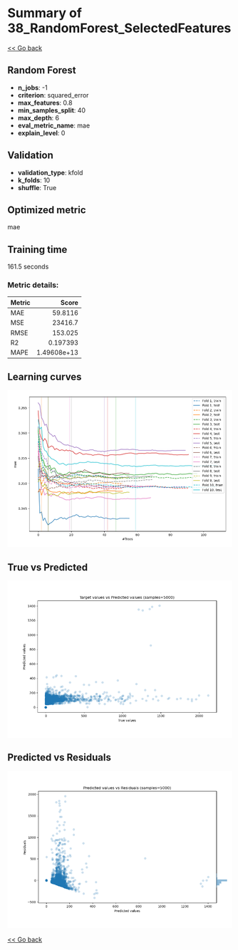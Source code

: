 # Summary of 38_RandomForest_SelectedFeatures

[<< Go back](../README.md)


## Random Forest
- **n_jobs**: -1
- **criterion**: squared_error
- **max_features**: 0.8
- **min_samples_split**: 40
- **max_depth**: 6
- **eval_metric_name**: mae
- **explain_level**: 0

## Validation
 - **validation_type**: kfold
 - **k_folds**: 10
 - **shuffle**: True

## Optimized metric
mae

## Training time

161.5 seconds

### Metric details:
| Metric   |           Score |
|:---------|----------------:|
| MAE      |    59.8116      |
| MSE      | 23416.7         |
| RMSE     |   153.025       |
| R2       |     0.197393    |
| MAPE     |     1.49608e+13 |



## Learning curves
![Learning curves](learning_curves.png)
## True vs Predicted

![True vs Predicted](true_vs_predicted.png)


## Predicted vs Residuals

![Predicted vs Residuals](predicted_vs_residuals.png)



[<< Go back](../README.md)
